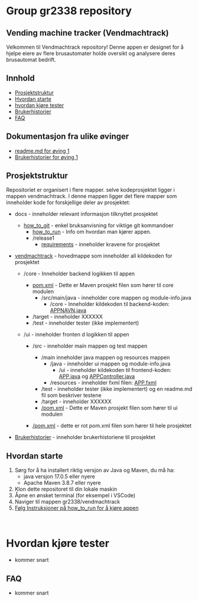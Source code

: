 # Group gr2338 repository

## Vending machine tracker (Vendmachtrack)

Velkommen til Vendmachtrack repository! Denne appen er designet for å hjelpe eiere av flere brusautomater holde oversikt og analysere deres brusautomat bedrift.

## Innhold

- [Prosjektstruktur](#prosjektstruktur)
- [Hvordan starte](#hvordan-starte)  
- [hvordan kjøre tester](#hvordan-kjøre-tester)
- [Brukerhistorier](Brukerhistorier.md)
- [FAQ](#faq)

## Dokumentasjon fra ulike øvinger

- [readme.md for øving 1](/docs/release1/readme_oving1.md)
- [Brukerhistorier for øving 1](/docs/release1/Brukerhistorier_oving1.md)

## Prosjektstruktur  

Repositoriet er organisert i flere mapper. selve kodeprosjektet ligger i mappen vendmachtrack. I denne mappen ligger det flere mapper som inneholder kode for forskjellige deler av prosjektet:

- docs - inneholder relevant informasjon tilknyttet prosjektet
  - [how_to_git](docs/how_to_git.md) - enkel bruksanvisning for viktige git kommandoer
    - [how_to_run](docs/how_to_run.md) - Info om hvordan man kjører appen.
    - /release1
      - [requirements](docs/release1/requirements.md) - inneholder kravene for prosjektet

- [vendmachtrack](vendmachtrack) - hovedmappe som inneholder all kildekoden for prosjektet
  - /core - Inneholder backend logikken til appen
    - [pom.xml](vendmachtrack/core/pom.xml) - Dette er Maven prosjekt filen som hører til core modulen
      - /src/main/java - inneholder core mappen og module-info.java
        - /core - Inneholder kildekoden til backend-koden: [APPNAVN.java](vendmachtrack/core/src/main/java/core/Calc.java)
    - /target - inneholder XXXXXX
    - /test - inneholder tester (ikke implementert)

  - /ui - inneholder fronten d logikken til appen
    - /src - inneholder main mappen og test mappen
      - /main inneholder java mappen og resources mappen
        - /java - inneholder ui mappen og module-info.java
          - /ui - inneholder kildekoden til frontend-koden: [APP.java](vendmachtrack/ui/src/main/java/ui/App.java) og [APPController.java](vendmachtrack/ui/src/main/java/ui/AppController.java)
        - /resources - inneholder fxml filen: [APP.fxml](vendmachtrack/ui/src/main/resources/App.fxml)  
      - /test - inneholder tester (ikke implementert) og en readme.md fil som beskriver testene
      - /target - inneholder XXXXXX
      - [/pom.xml](vendmachtrack/ui/pom.xml) - Dette er Maven prosjekt filen som hører til ui modulen

    - [/pom.xml](vendmachtrack/pom.xml) - dette er rot pom.xml filen som hører til hele prosjektet
- [Brukerhistorier](Brukerhistorier.md) - inneholder brukerhistoriene til prosjektet

## Hvordan starte

1. Sørg for å ha installert riktig versjon av Java og Maven, du må ha:
    - java versjon 17.0.5 eller nyere
    - Apache Maven 3.8.7 eller nyere
2. Klon dette repositoret til din lokale maskin
3. Åpne en ønsket terminal (for eksempel i VSCode)
4. Naviger til mappen gr2338/vendmachtrack
5. [Følg Instruksjoner på how_to_run for å kjøre appen](docs/how_to_run.md)

<br>

# Hvordan kjøre tester

- kommer snart

## FAQ

- kommer snart

